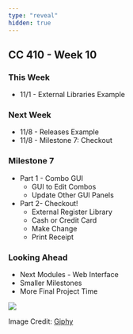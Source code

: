 ```yaml
---
type: "reveal"
hidden: true
---
```

<section>
	<h2>CC 410 - Week 10</h2>
</section>
<section>
	<h3>This Week</h3>
	<ul>
		<li>11/1 - External Libraries Example</li>
	</ul>
	<h3>Next Week</h3>
	<ul>
		<li>11/8 - Releases Example</li>
		<li>11/8 - Milestone 7: Checkout</li>
	</ul>
</section>
<section>
	<h3>Milestone 7</h3>
	<ul>
		<li>Part 1 - Combo GUI<ul>
			<li>GUI to Edit Combos</li>
			<li>Update Other GUI Panels</li>
		</ul></li>
		<li>Part 2- Checkout!<ul>
			<li>External Register Library</li>
			<li>Cash or Credit Card</li>
			<li>Make Change</li>
			<li>Print Receipt</li>
		</ul></li>
	</ul>
</section>
<section>
	<h3>Looking Ahead</h3>
	<ul>
		<li>Next Modules - Web Interface</li>
		<li>Smaller Milestones</li>
		<li>More Final Project Time</li>
	</ul>
<section>
	<img class="plain stretch" src="https://media.giphy.com/media/l2JdXAALEPKn3micM/giphy.gif">
	<p class="imagecredit">Image Credit: <a href="https://giphy.com/gifs/season-13-the-simpsons-13x18-l2JdXAALEPKn3micM/links">Giphy</a></p>
</section>